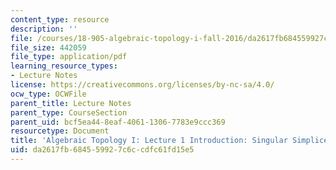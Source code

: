 ```yaml
---
content_type: resource
description: ''
file: /courses/18-905-algebraic-topology-i-fall-2016/da2617fb684559927c6ccdfc61fd15e5_MIT18_905F16_lec1.pdf
file_size: 442059
file_type: application/pdf
learning_resource_types:
- Lecture Notes
license: https://creativecommons.org/licenses/by-nc-sa/4.0/
ocw_type: OCWFile
parent_title: Lecture Notes
parent_type: CourseSection
parent_uid: bcf5ea44-8eaf-4061-1306-7783e9ccc369
resourcetype: Document
title: 'Algebraic Topology I: Lecture 1 Introduction: Singular Simplices and Chains'
uid: da2617fb-6845-5992-7c6c-cdfc61fd15e5
---
```

